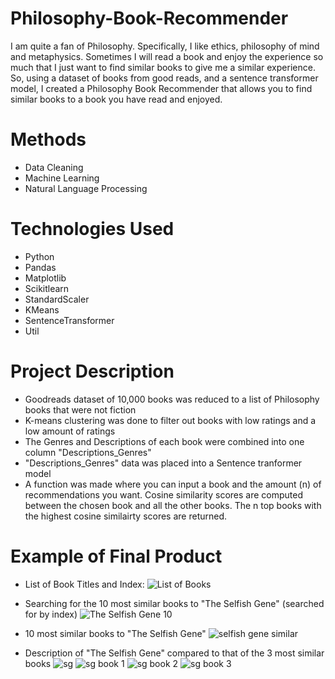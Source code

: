 # Philosophy-Book-Recommender
I am quite a fan of Philosophy. Specifically, I like ethics, philosophy of mind and metaphysics. Sometimes I will read a book and enjoy the experience so much that I just want to find similar books to give me a similar experience. So, using a dataset of books from good reads, and a sentence transformer model, I created a Philosophy Book Recommender that allows you to find similar books to a book you have read and enjoyed. 

# Methods
- Data Cleaning
- Machine Learning
- Natural Language Processing

# Technologies Used
- Python
- Pandas
- Matplotlib
- Scikitlearn
- StandardScaler
- KMeans
- SentenceTransformer
- Util


# Project Description
- Goodreads dataset of 10,000 books was reduced to a list of Philosophy books that were not fiction
- K-means clustering was done to filter out books with low ratings and a low amount of ratings
- The Genres and Descriptions of each book were combined into one column "Descriptions_Genres"
- "Descriptions_Genres" data was placed into a Sentence tranformer model
- A function was made where you can input a book and the amount (n) of recommendations you want. Cosine similarity scores are computed between the chosen book and all the other books. The n top books with the highest cosine similairty scores are returned.

# Example of Final Product
- List of Book Titles and Index:
![List of Books](https://github.com/StradSlater1/Philosophy-Book-Recommender/assets/140914261/4ee2fe61-ef5a-4ce6-95d5-5cf7e862e94c)

- Searching for the 10 most similar books to "The Selfish Gene" (searched for by index)
![The Selfish Gene 10](https://github.com/StradSlater1/Philosophy-Book-Recommender/assets/140914261/606313c1-94a5-49eb-a84b-e7a5b18f7cb6)

- 10 most similar books to "The Selfish Gene"
  ![selfish gene similar](https://github.com/StradSlater1/Philosophy-Book-Recommender/assets/140914261/fb7b858a-05b1-44a9-8af0-9f4118125419)

- Description of "The Selfish Gene" compared to that of the 3 most similar books
  ![sg](https://github.com/StradSlater1/Philosophy-Book-Recommender/assets/140914261/12fdf15c-8749-45fb-9670-11b131590060)
  ![sg book 1](https://github.com/StradSlater1/Philosophy-Book-Recommender/assets/140914261/36d6b0b0-f5a7-4797-9f41-6f379273c90e)
  ![sg book 2](https://github.com/StradSlater1/Philosophy-Book-Recommender/assets/140914261/36e88e87-23ae-4d28-9baa-7b6964ae8985)
  ![sg book 3](https://github.com/StradSlater1/Philosophy-Book-Recommender/assets/140914261/3f41604c-f02e-4b4a-a8ac-4c310e104a63)





